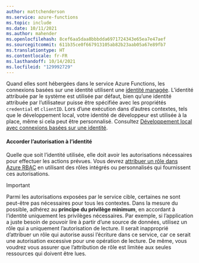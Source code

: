 ```yaml
---
author: mattchenderson
ms.service: azure-functions
ms.topic: include
ms.date: 10/11/2021
ms.author: mahender
ms.openlocfilehash: 8cef6aa5daa8bbbdda6971724343e65ea7e47aef
ms.sourcegitcommit: 611b35ce0f667913105ab82b23aab05a67e89fb7
ms.translationtype: HT
ms.contentlocale: fr-FR
ms.lasthandoff: 10/14/2021
ms.locfileid: "129992729"
---
```

Quand elles sont hébergées dans le service Azure Functions, les connexions basées sur une identité utilisent une [identité managée](../articles/app-service/overview-managed-identity.md?toc=%2fazure%2fazure-functions%2ftoc.json). L’identité attribuée par le système est utilisée par défaut, bien qu’une identité attribuée par l’utilisateur puisse être spécifiée avec les propriétés `credential` et `clientID`. Lors d’une exécution dans d’autres contextes, tels que le développement local, votre identité de développeur est utilisée à la place, même si cela peut être personnalisé. Consultez [Développement local avec connexions basées sur une identité](../articles/azure-functions/functions-reference.md#local-development-with-identity-based-connections).

#### <a name="grant-permission-to-the-identity"></a>Accorder l’autorisation à l’identité

Quelle que soit l’identité utilisée, elle doit avoir les autorisations nécessaires pour effectuer les actions prévues. Vous devrez [attribuer un rôle dans Azure RBAC](../articles/role-based-access-control/role-assignments-steps.md) en utilisant des rôles intégrés ou personnalisés qui fournissent ces autorisations.

> [!IMPORTANT]
> Parmi les autorisations exposées par le service cible, certaines ne sont peut-être pas nécessaires pour tous les contextes. Dans la mesure du possible, adhérez au **principe du privilège minimum**, en accordant à l’identité uniquement les privilèges nécessaires. Par exemple, si l’application a juste besoin de pouvoir lire à partir d’une source de données, utilisez un rôle qui a uniquement l’autorisation de lecture. Il serait inapproprié d’attribuer un rôle qui autorise aussi l’écriture dans ce service, car ce serait une autorisation excessive pour une opération de lecture. De même, vous voudrez vous assurer que l’attribution de rôle est limitée aux seules ressources qui doivent être lues.
